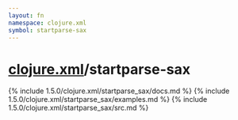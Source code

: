 ```yaml
---
layout: fn
namespace: clojure.xml
symbol: startparse-sax
---
```


# [clojure.xml](../)/startparse-sax

{% include 1.5.0/clojure.xml/startparse_sax/docs.md %}
{% include 1.5.0/clojure.xml/startparse_sax/examples.md %}
{% include 1.5.0/clojure.xml/startparse_sax/src.md %}

